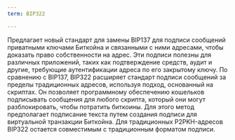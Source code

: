 ```yaml
---
term: BIP322

---
```

Предлагает новый стандарт для замены BIP137 для подписи сообщений приватными ключами Биткойна и связанными с ними адресами, чтобы доказать право собственности на адрес. Эти подписи полезны для различных приложений, таких как подтверждение средств, аудит и другие, требующие аутентификации адреса по его закрытому ключу. По сравнению с BIP137, BIP322 расширяет стандарт подписи сообщений за пределы традиционных адресов, используя подход, основанный на скриптах. Он позволяет программному обеспечению кошельков подписывать сообщения для любого скрипта, который они могут разблокировать, чтобы потратить биткоины. Для этого метод предполагает подписание текста путем создания подписи для виртуальной транзакции Биткойна. Для традиционных P2PKH-адресов BIP322 остается совместимым с традиционным форматом подписи.